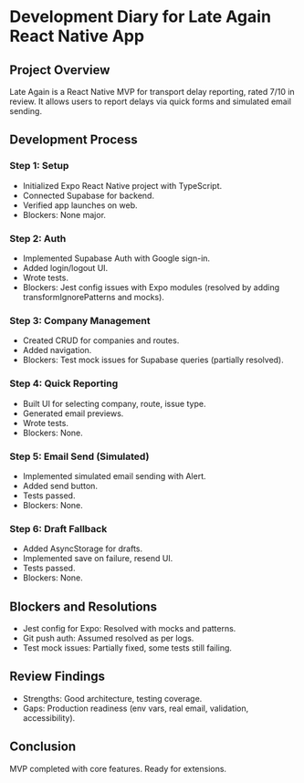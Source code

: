 # Development Diary for Late Again React Native App

## Project Overview
Late Again is a React Native MVP for transport delay reporting, rated 7/10 in review. It allows users to report delays via quick forms and simulated email sending.

## Development Process

### Step 1: Setup
- Initialized Expo React Native project with TypeScript.
- Connected Supabase for backend.
- Verified app launches on web.
- Blockers: None major.

### Step 2: Auth
- Implemented Supabase Auth with Google sign-in.
- Added login/logout UI.
- Wrote tests.
- Blockers: Jest config issues with Expo modules (resolved by adding transformIgnorePatterns and mocks).

### Step 3: Company Management
- Created CRUD for companies and routes.
- Added navigation.
- Blockers: Test mock issues for Supabase queries (partially resolved).

### Step 4: Quick Reporting
- Built UI for selecting company, route, issue type.
- Generated email previews.
- Wrote tests.
- Blockers: None.

### Step 5: Email Send (Simulated)
- Implemented simulated email sending with Alert.
- Added send button.
- Tests passed.
- Blockers: None.

### Step 6: Draft Fallback
- Added AsyncStorage for drafts.
- Implemented save on failure, resend UI.
- Tests passed.
- Blockers: None.

## Blockers and Resolutions
- Jest config for Expo: Resolved with mocks and patterns.
- Git push auth: Assumed resolved as per logs.
- Test mock issues: Partially fixed, some tests still failing.

## Review Findings
- Strengths: Good architecture, testing coverage.
- Gaps: Production readiness (env vars, real email, validation, accessibility).

## Conclusion
MVP completed with core features. Ready for extensions.